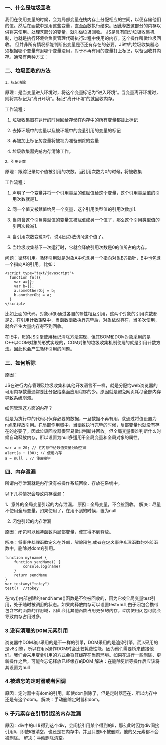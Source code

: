  ### 一、什么是垃圾回收

我们在使用变量的时候，会为局部变量在栈内存上分配相应的空间，以便存储他们的值。然后在函数中是用这些变量，直至函数执行结束。因此释放这部分的内存以供将来使用。处理这部分的变量，就叫做垃圾回收。
JS是具有自动垃圾收集机制，也就是执行环境会负责管理代码执行过程中使用的内存。这个操作叫做垃圾回收。
但并非所有情况都能判断出变量是否还有存在的必要。JS中的垃圾收集器必须根据哪个变量有用哪个变量没用，对于不再有用的变量打上标记，以备回收其内存。通常有两种方式：
### 二、垃圾回收的方法

`1、标记清除`

原理：是当变量进入环境时，将这个变量标记为“进入环境”。当变量离开环境时，则将其标记为“离开环境”。标记“离开环境”的就回收内存。

工作流程：

1. 垃圾收集器在运行的时候回给存储在内存中的所有变量都加上标记

2. 去掉环境中的变量以及被环境中的变量引用的变量的标记

3. 再被加上标记的变量将被视为准备删除的变量

4. 垃圾收集器完成内存清除工作。

`2、引用计数`

原理：跟踪记录每个值被引用的次数。当引用次数为0的时候，将被收集

工作流程：

1. 声明了一个变量并将一个引用类型的值赋值给这个变量，这个引用类型值的引用次数就是1。

2. 同一个值又被赋值给另一个变量，这个引用类型值的引用次数加1.

3. 当包含这个引用类型值的变量又被赋值成另一个值了，那么这个引用类型值的引用次数减1.

4. 当引用次数变成0时，说明没办法访问这个值了。

5. 当垃圾收集器下一次运行时，它就会释放引用次数是0的值所占的内存。

问题：循环引用。循环引用就是对象A中包含另一个指向对象B的指针，B中也包含一个指向A的引用。
比如：
```
<script type="text/javascript">
  function fn(){
    var a={};
    var b={};
    a.someOtherObj = b;
    b.anotherObj = a;
  }
</script>
```
比如上面的代码，对象a和b通过各自的属性相互引用，这两个对象的引用次数都是2，在引用计数策略中，当函数函数执行完毕后，对象依然存在，当多次使用，就会产生大量内存得不到回收。

在IE中，IE的JS引擎使用标记清除方法实现，但其BOM和DOM对象采用的是C++以COM对象的形式实现的，COM对象的垃圾收集机制使用的就是引用计数方法。因此也会产生循环引用的问题。
### 三、如何解除
原因：

JS在进行内存管理及垃圾收集和其他开发语言不一样，就是分配给web浏览器的可用内存数量通常要比分配给桌面应用程序的少。原因就是避免网页耗尽全部内存导致系统崩溃。

如何管理这方面的内存？

就是为执行中的代码只保存必要的数据，一旦数据不再有用，就通过将值设置为null来释放引用。在局部作用域中，当函数执行完毕的时候，局部变量也就没有存在的必要了，因此垃圾回收器很容易做出判断并回收。但全局变量很难判断什么时候自动释放内存，所以设置为null多适用于全局变量和全局对象的属性。
```
var a = 20; // 在内存中给数值变量分配空间
alert(a + 100); // 使用内存
a = null ; // 使用完毕
```
### 四、内存泄漏

所谓内存泄漏就是内存没有被操作系统回收，存放在系统中。

以下几种情况会导致内存泄漏：

1、意外的全局变量引起的内存泄漏。
     原因：全局变量，不会被回收。
     解决：尽量不使用全局变量，如果使用了，在用不到的时候，置为null

2. 闭包引起的内存泄漏

原因：闭包可以维持函数内局部变量，使其得不到释放。

解决：将事件处理函数定义在外部，解除闭包,或者在定义事件处理函数的外部函数中，删除对dom的引用。

```
function my(name) {
    function sendName() {
        console.log(name)
    }
    return sendName
}
var test=my("tokey")
test()  //tokey
```
在my()内部创建的sendName()函数是不会被回收的，因为它被全局变量test引用，处于随时被调用的状态。如果向释放内存可以设置test=null;由于闭包会携带包含它的函数的作用域，因此会比其他函数占用更多的内存。过度使用闭包可能会导致内存占用过多。
### 3.没有清理的DOM元素引用
浏览器中DOM和js采用的是不一样的引擎，DOM采用的是渲染引擎，而js采用的是v8引擎，所以在用js操作DOM时会比较耗费性能，因为他们需要桥来链接他们。我们会采用变量引用的方式会将其缓存在当前环境。如果在进行一些删除、更新操作之后，可能会忘记释放已经缓存的DOM
解决：在删除更新等操作后应该将其设置为null
### 4.被遗忘的定时器或者回调
原因：定时器中有dom的引用，即使dom删除了，但是定时器还在，所以内存中还是有这个dom。
解决：手动删除定时器和dom。
### 5.子元素存在引用引起的内存泄漏
原因：div中的ul li  得到这个div，会间接引用某个得到的li，那么此时因为div间接引用li，即使li被清空，也还是在内存中，并且只要li不被删除，他的父元素都不会被删除。
解决：手动删除清空。